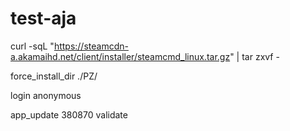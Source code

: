 # test-aja

curl -sqL "https://steamcdn-a.akamaihd.net/client/installer/steamcmd_linux.tar.gz" | tar zxvf -

force_install_dir ./PZ/

login anonymous

app_update 380870 validate
